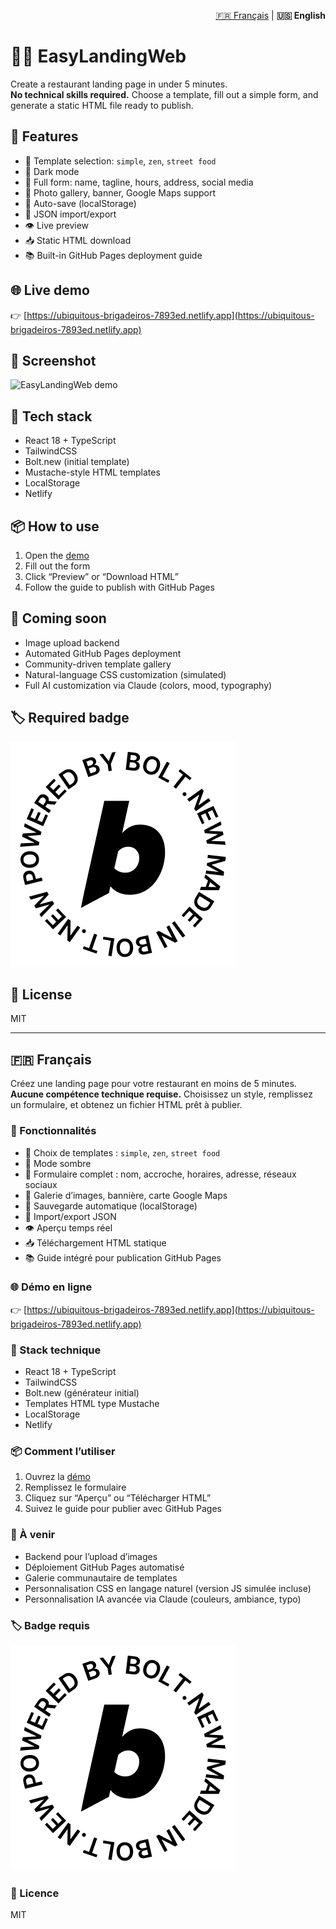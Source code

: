 <p align="right">
  <a href="#français">🇫🇷 Français</a> |
  <strong>🇺🇸 English</strong>
</p>

# 🧑‍🍳 EasyLandingWeb

Create a restaurant landing page in under 5 minutes.  
**No technical skills required.** Choose a template, fill out a simple form, and generate a static HTML file ready to publish.

## 🚀 Features

- 🎨 Template selection: `simple`, `zen`, `street food`
- 🌙 Dark mode
- 📝 Full form: name, tagline, hours, address, social media
- 📸 Photo gallery, banner, Google Maps support
- 💾 Auto-save (localStorage)
- 🔁 JSON import/export
- 👁️ Live preview
- 📥 Static HTML download
- 📚 Built-in GitHub Pages deployment guide

## 🌐 Live demo

👉 [https://ubiquitous-brigadeiros-7893ed.netlify.app](https://ubiquitous-brigadeiros-7893ed.netlify.app)

## 📸 Screenshot

![EasyLandingWeb demo](./demo.gif)

## 🧱 Tech stack

- React 18 + TypeScript
- TailwindCSS
- Bolt.new (initial template)
- Mustache-style HTML templates
- LocalStorage
- Netlify

## 📦 How to use

1. Open the [demo](https://ubiquitous-brigadeiros-7893ed.netlify.app)
2. Fill out the form
3. Click “Preview” or “Download HTML”
4. Follow the guide to publish with GitHub Pages

## 🔧 Coming soon

- Image upload backend
- Automated GitHub Pages deployment
- Community-driven template gallery
- Natural-language CSS customization (simulated)
- Full AI customization via Claude (colors, mood, typography)

## 🏷️ Required badge

[![Made with Bolt](./public/white_circle_360x360.png)](https://bolt.new)

## 📃 License

MIT

---

## 🇫🇷 Français

<a name="français"></a>

Créez une landing page pour votre restaurant en moins de 5 minutes.  
**Aucune compétence technique requise.** Choisissez un style, remplissez un formulaire, et obtenez un fichier HTML prêt à publier.

### 🚀 Fonctionnalités

- 🎨 Choix de templates : `simple`, `zen`, `street food`
- 🌙 Mode sombre
- 📝 Formulaire complet : nom, accroche, horaires, adresse, réseaux sociaux
- 📸 Galerie d’images, bannière, carte Google Maps
- 💾 Sauvegarde automatique (localStorage)
- 🔁 Import/export JSON
- 👁️ Aperçu temps réel
- 📥 Téléchargement HTML statique
- 📚 Guide intégré pour publication GitHub Pages

### 🌐 Démo en ligne

👉 [https://ubiquitous-brigadeiros-7893ed.netlify.app](https://ubiquitous-brigadeiros-7893ed.netlify.app)

### 🧱 Stack technique

- React 18 + TypeScript
- TailwindCSS
- Bolt.new (générateur initial)
- Templates HTML type Mustache
- LocalStorage
- Netlify

### 📦 Comment l’utiliser

1. Ouvrez la [démo](https://ubiquitous-brigadeiros-7893ed.netlify.app)
2. Remplissez le formulaire
3. Cliquez sur “Aperçu” ou “Télécharger HTML”
4. Suivez le guide pour publier avec GitHub Pages

### 🔧 À venir

- Backend pour l’upload d’images
- Déploiement GitHub Pages automatisé
- Galerie communautaire de templates
- Personnalisation CSS en langage naturel (version JS simulée incluse)
- Personnalisation IA avancée via Claude (couleurs, ambiance, typo)

### 🏷️ Badge requis

[![Made with Bolt](./public/white_circle_360x360.png)](https://bolt.new)

### 📃 Licence

MIT
